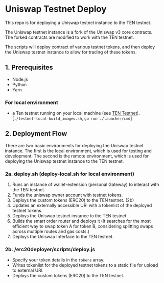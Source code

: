 # Uniswap Testnet Deploy
This repo is for deploying a Uniswap testnet instance to the TEN testnet.

The Uniswap testnet instance is a fork of the Uniswap v3 core contracts. The forked contracts are modified to work with the TEN testnet.

The scripts will deploy contract of various testnet tokens, and then deploy the Uniswap testnet instance to allow for trading of these tokens.

## 1. Prerequisites
- Node.js
- Python
- Yarn

### For local environment
- a Ten testnet running on your local machine (see [TEN Testnet](https://github.com/ten-protocol/go-ten/tree/main/testnet)). [`./testnet-local-build_images.sh`, `go run ./launcher/cmd`]

## 2. Deployment Flow

There are two basic environments for deploying the Uniswap testnet instance. The first is the local environment, which is used for testing and development. The second is the remote environment, which is used for deploying the Uniswap testnet instance to the TEN testnet.

### 2a. deploy.sh (deploy-local.sh for local environment)

1. Runs an instance of wallet-extension (personal Gateway) to interact with the TEN testnet.
2. Funds the uniswap owner account with testnet tokens.
3. Deploys the custom tokens (ERC20) to the TEN testnet. (2b)
4. Updates an externally accessible URI with a tokenlist of the deployed testnet tokens.
5. Deploys the Uniswap testnet instance to the TEN testnet.
6. Builds the smart order router and deploys it (It searches for the most efficient way to swap token A for token B, considering splitting swaps across multiple routes and gas costs.)
7. Deploys the Uniswap Interface to the TEN testnet.

### 2b. /erc20deployer/scripts/deploy.js

- Specify your token details in the `tokens` array.
- Writes tokenlist for the deployed testnet tokens to a static file for upload to external URI.
- Deploys the custom tokens (ERC20) to the TEN testnet.
